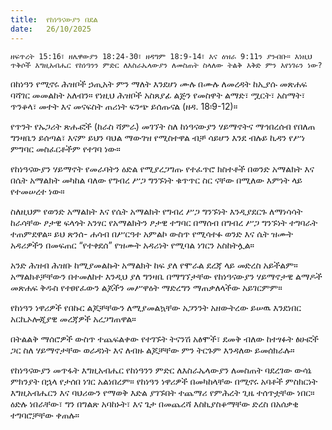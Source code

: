 ```yaml
---
title:  የከነዓናውያን በደል
date:   26/10/2025
---
```


`ዘፍጥረት 15:16፣ ዘሌዋውያን 18:24-30፣ ዘዳግም 18:9-14፣ እና ዕዝራ 9:11ን ያንብቡ። እነዚህ ጥቅሶች እግዚአብሔር የከነዓንን ምድር ለእስራኤላውያን ለመስጠት ስላለው ትልቅ እቅድ ምን እየነገሩን ነው?`

በከነዓን የሚኖሩ ሕዝቦች ኃጢአት ምን ማለት እንደሆነ ሙሉ በሙሉ ለመረዳት ከኢያሱ መጽሐፍ ባሻገር መመልከት አለብን። የነዚህ ሕዝቦች አስጸያፊ ልጅን የመስዋት ልማድ፣ ሟርት፣ አስማት፣ ጥንቆላ፣ መተት እና መናፍስት ጠሪነት ፍንጭ ይሰጡናል (ዘዳ. 18፡9-12)።

የጥንት የኡጋሪት ጽሑፎች (ከራስ ሻምራ) መገኘት ስለ ከነዓናውያን ሃይማኖትና ማኅበረሰብ የበለጠ ግንዛቤን ይሰጣል፣ እናም ይህን ባህል ማውገዝ የሚስተዋል ብቻ ሳይሆን እንደ ብሉይ ኪዳን የሥነ ምግባር መስፈርቶችም የተገባ ነው።

የከነዓናውያን ሃይማኖት የመራባትን ዕድል የሚያረጋግጡ የተፈጥሮ ክስተቶች በወንድ አማልክት እና በሴት አማልክት መካከል ባለው የግብረ ሥጋ ግንኙነት ቁጥጥር ስር ናቸው በሚለው እምነት ላይ የተመሠረተ ነው።

ስለዚህም የወንድ አማልክት እና የሴት አማልክት የግብረ ሥጋ ግንኙነት እንዲያደርጉ ለማነሳሳት ከራሳቸው ፆታዊ ፍላጎት አንፃር የአማልክትን ፆታዊ ተግባር በማሰብ በግብረ ሥጋ ግንኙነት ተግባራት ተጠምደዋል። ይህ ጽንሰ- ሐሳብ በሥርዓተ አምልኮ ውስጥ የሚሳተፉ ወንድ እና ሴት ዝሙት አዳሪዎችን በመፍጠር “የተቀደሰ” የዝሙት አዳሪነት የሚባል ነገርን አስከትሏል።

አንድ ሕዝብ ሕዝቡ ከሚያመልኩት አማልክት ከፍ ያለ የሞራል ደረጃ ላይ መድረስ አይችልም። አማልክቶቻቸውን በተመለከተ እንዲህ ያለ ግንዛቤ በማግኘታቸው የከነዓናውያን ሃይማኖታዊ ልማዶች መጽሐፍ ቅዱስ የተፀየፈውን ልጆችን መሥዋዕት ማድረግን ማጠቃለላችው አይገርምም።

የከነዓን ነዋሪዎች የበኩር ልጆቻቸውን ለሚያመልኳቸው አጋንንት አዘውትረው ይሠዉ እንደነበር አርኪኦሎጂያዊ መረጃዎች አረጋግጠዋል።

በትልልቅ ማሰሮዎች ውስጥ ተጨፍልቀው የተገኙት ትናንሽ አፅሞች፣ ደመቅ ብለው ከተፃፉት ፅሁፎች ጋር ስለ ሃይማኖታቸው ወራዳነት እና ለብዙ ልጆቻቸው ምን ትርጉም እንዳለው ይመሰክራሉ።

የከነዓናውያን መጥፋት እግዚአብሔር የከነዓንን ምድር ለእስራኤላውያን ለመስጠት ባደረገው ውሳኔ ምክንያት በኋላ የታሰበ ነገር አልነበረም። የከነዓን ነዋሪዎች በመካከላቸው በሚኖሩ አባቶች ምስክርነት እግዚአብሔርን እና ባህሪውን የማወቅ እድል ያገኙበት ተጨማሪ የምሕረት ጊዜ ተሰጥቷቸው ነበር። ዕድሉ ነበራቸው፣ ግን በግልጽ አባከኑት፣ እና ጌታ በመጨረሻ እስኪያስቆማቸው ድረስ በአሰቃቂ ተግባሮቻቸው ቀጠሉ።